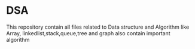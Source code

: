 # DSA 
This repository contain all files related to Data structure and Algorithm 
like Array, linkedlist,stack,queue,tree and graph 
also contain important algorithm 
